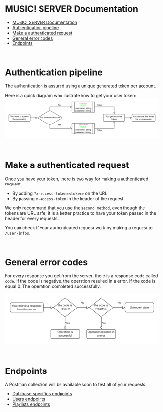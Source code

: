 # MUSIC! SERVER Documentation

- [MUSIC! SERVER Documentation](#music-server-documentation)
- [Authentication pipeline](#authentication-pipeline)
- [Make a authenticated request](#make-a-authenticated-request)
- [General error codes](#general-error-codes)
- [Endpoints](#endpoints)

<br>

# Authentication pipeline

The authentication is assured using a unique generated token per account.

Here is a quick diagram who ilustrate how to get your user token:   
![authentication](authentication.png)

<br>

# Make a authenticated request

Once you have your token, there is two way for making a authenticated request:
- By adding `?x-access-token=<token>` on the URL
- By passing `x-access-token` in the header of the request

We only recommand that you use the `second method`, even though the tokens are URL safe, it is a better practice to have your token passed in the header for every requests.

You can check if your authenticated request work by making a request to `/user-infos`.

<br>

# General error codes

For every response you get from the server, there is a response code called `code`. If the code is negative, the operation resulted in a error. If the code is equal 0, The operation completed successfully.

![error_codes](error_codes.png)

<br>

# Endpoints

A Postman collection will be available soon to test all of your requests.

- [Database specifics endpoints](database_specific.md)
- [Users endpoints](users.md)
- [Playlists endpoints](playlists.md)

